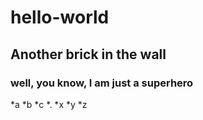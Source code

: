 # hello-world
## Another brick in the wall

### well, you know, I am just a superhero

*a
*b
*c
*.
*x
*y
*z
